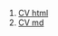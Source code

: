 1.  [CV html](https://elveret.github.io/rsschool-cv/ "RSSchool CV html")
2.  [CV md](https://elveret.github.io/rsschool-cv/cv "RSSchool CV md")
